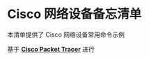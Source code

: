 Cisco 网络设备备忘清单
===

本清单提供了 Cisco 网络设备常用命令示例

基于 [**Cisco Packet Tracer**](https://www.netacad.com/cisco-packet-tracer) 进行
